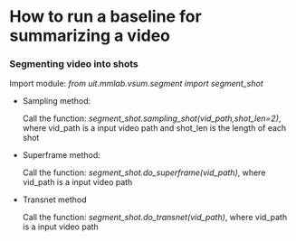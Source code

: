 # How to run a baseline for summarizing a video

### Segmenting video into shots
Import module: *from uit.mmlab.vsum.segment import segment_shot*
* Sampling method:

  Call the function: *segment_shot.sampling_shot(vid_path,shot_len=2)*, where vid_path is a input video path and shot_len is the length of each shot
* Superframe method:

  Call the function: *segment_shot.do_superframe(vid_path)*, where vid_path is a input video path 
* Transnet method

  Call the function: *segment_shot.do_transnet(vid_path)*, where vid_path is a input video path
